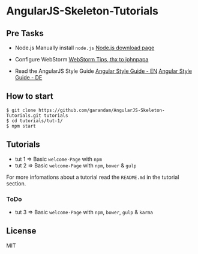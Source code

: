 # AngularJS-Skeleton-Tutorials

## Pre Tasks

- Node.js
Manually install `node.js` [Node.js download page](http://nodejs.org/download/)

- Configure WebStorm
[WebStorm Tips, thx to johnpapa](https://github.com/johnpapa/ng-demos/blob/master/webstorm.md)

- Read the AngularJS Style Guide 
[Angular Style Guide - EN](https://github.com/johnpapa/angular-styleguide)
[Angular Style Guide - DE](https://github.com/johnpapa/angular-styleguide/blob/master/i18n/de-DE.md)

## How to start
```
$ git clone https://github.com/garandam/AngularJS-Skeleton-Tutorials.git tutorials
$ cd tutorials/tut-1/
$ npm start
```

## Tutorials
- tut 1 => Basic `welcome-Page` with `npm`
- tut 2 => Basic `welcome-Page` with `npm`, `bower` & `gulp`

For more infomations about a tutorial read the `README.md` in the tutorial section.


### ToDo
- tut 3 => Basic `welcome-Page` with `npm`, `bower`, `gulp` & `karma`

## License
MIT